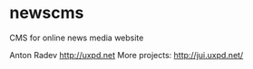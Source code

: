 # newscms
CMS for online news media website

Anton Radev
http://uxpd.net
More projects: http://jui.uxpd.net/
